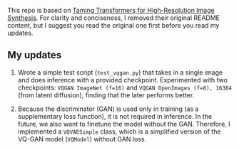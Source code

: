 This repo is based on [Taming Transformers for High-Resolution Image Synthesis](https://github.com/CompVis/taming-transformers). For clarity and conciseness, I removed their original README content, but I suggest you read the original one first before you read my updates.

## My updates
1. Wrote a simple test script (`test_vqgan.py`) that takes in a single image and does inference with a provided checkpoint. Experimented with two checkpoints: `VQGAN ImageNet (f=16)` and `VQGAN OpenImages (f=8), 16384` (from latent diffusion), finding that the later performs better.

2. Because the discriminator (GAN) is used only in training (as a supplementary loss function), it is not required in inference. In the future, we also want to finetune the model without the GAN. Therefore, I implemented a `VQVAESimple` class, which is a simplified version of the VQ-GAN model (`VQModel`) without GAN loss.